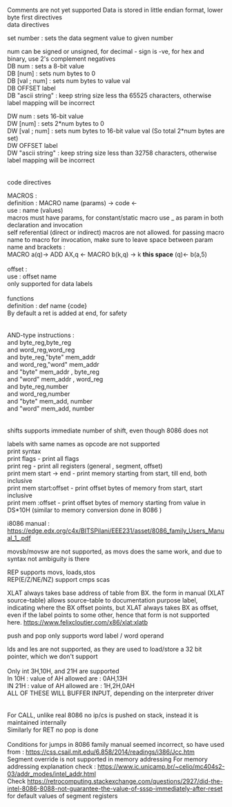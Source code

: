 Comments are not yet supported
Data is stored in little endian format, lower byte first
directives
<br/>
data directives

set number : sets the data segment value to given number

num can be signed or unsigned, for decimal - sign is -ve, for hex and binary, use 2's complement negatives
<br/>
DB num : sets a 8-bit value<br/>
DB \[num] : sets num bytes to 0<br/>
DB \[val ; num] : sets num bytes to value val<br/>
DB OFFSET label<br/>
DB "ascii string" : keep string size less tha 65525 characters, otherwise label mapping will be incorrect<br/>

DW num : sets 16-bit value<br/>
DW \[num] : sets 2\*num bytes to 0<br/>
DW \[val ; num] : sets num bytes to 16-bit value val (So total 2\*num bytes are set)<br/>
DW OFFSET label<br/>
DW "ascii string" : keep string size less than 32758 characters, otherwise label mapping will be incorrect<br/>
<br/>
<br/>
code directives

MACROS :<br/>
definition : MACRO name (params) -> code <-<br/>
use : name (values)<br/>
macros must have params, for constant/static macro use \_ as param in both declaration and invocation<br/>
self referential (direct or indirect) macros are not allowed.
for passing macro name to macro for invocation, make sure to leave space between param name and brackets :<br/>
MACRO a(q)-> ADD AX,q <- MACRO b(k,q) -> k **this space** (q)<- b(a,5)<br/>
<br/>
offset :<br/>
use : offset name<br/>
only supported for data labels<br/>
<br/>
functions<br/>
definition : def name {code}<br/>
By default a ret is added at end, for safety<br/>
<br/>
<br/>
AND-type instructions :<br/>
and byte_reg,byte_reg<br/>
and word_reg,word_reg<br/>
and byte_reg,"byte" mem_addr<br/>
and word_reg,"word" mem_addr<br/>
and "byte" mem_addr , byte_reg<br/>
and "word" mem_addr , word_reg<br/>
and byte_reg,number<br/>
and word_reg,number<br/>
and "byte" mem_add, number<br/>
and "word" mem_add, number<br/>
<br/>
<br/>
shifts supports immediate number of shift, even though 8086 does not<br/>

labels with same names as opcode are not supported
<br/>
print syntax<br/>
print flags - print all flags<br/>
print reg - print all registers (general , segment, offset)<br/>
print mem start -> end - print memory starting from start, till end, both inclusive<br/>
print mem start:offset - print offset bytes of memory from start, start inclusive<br/>
print mem :offset - print offset bytes of memory starting from value in DS\*10H (similar to memory conversion done in 8086 )<br/>

i8086 manual : https://edge.edx.org/c4x/BITSPilani/EEE231/asset/8086_family_Users_Manual_1_.pdf

movsb/movsw are not supported, as movs does the same work, and due to syntax not ambiguity is there

REP supports movs, loads,stos<br/>
REP(E/Z/NE/NZ) support cmps scas<br/>

XLAT always takes base address of table from BX. the form in manual (XLAT source-table) allows source-table to documentation purpose label, indicating where the BX offset points, but XLAT always takes BX as offset, even if the label points to some other, hence that form is not supported here. https://www.felixcloutier.com/x86/xlat:xlatb

push and pop only supports word label / word operand

lds and les are not supported, as they are used to load/store a 32 bit pointer, which we don't support
<br/>
<br/>
Only int 3H,10H, and 21H are supported<br/>
In 10H : value of AH allowed are : 0AH,13H<br/>
IN 21H : value of AH allowed are : 1H,2H,0AH<br/>
ALL OF THESE WILL BUFFER INPUT, depending on the interpreter driver<br/>
<br/>
<br/>
For CALL, unlike real 8086 no ip/cs is pushed on stack, instead it is maintained internally<br/>
Similarly for RET no pop is done<br/>
<br/>
Conditions for jumps in 8086 family manual seemed incorrect, so have used from : https://css.csail.mit.edu/6.858/2014/readings/i386/Jcc.htm
<br/>
Segment override is not supported in memory addressing
For memory addressing explanation check : https://www.ic.unicamp.br/~celio/mc404s2-03/addr_modes/intel_addr.html
<br/>
Check https://retrocomputing.stackexchange.com/questions/2927/did-the-intel-8086-8088-not-guarantee-the-value-of-sssp-immediately-after-reset
for default values of segment registers
